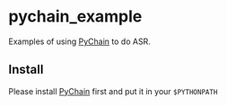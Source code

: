# pychain_example
Examples of using [PyChain](https://github.com/YiwenShaoStephen/pychain) to do ASR.

## Install
Please install [PyChain](https://github.com/YiwenShaoStephen/pychain) first and put it in your `$PYTHONPATH`

